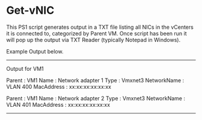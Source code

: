 # Get-vNIC

This PS1 script generates output in a TXT file listing all NICs in the vCenters it is connected to, categorized by Parent VM.
Once script has been run it will pop up the output via TXT Reader (typically Notepad in Windows).

Example Output below.
_____________________________________________________________________________________________________________________________

Output for VM1


Parent      : VM1
Name        : Network adapter 1
Type        : Vmxnet3
NetworkName : VLAN 400
MacAddress  : xx:xx:xx:xx:xx:xx

Parent      : VM1
Name        : Network adapter 2
Type        : Vmxnet3
NetworkName : VLAN 401
MacAddress  : xx:xx:xx:xx:xx:xx

_____________________________________________________________________________________________________________________________
